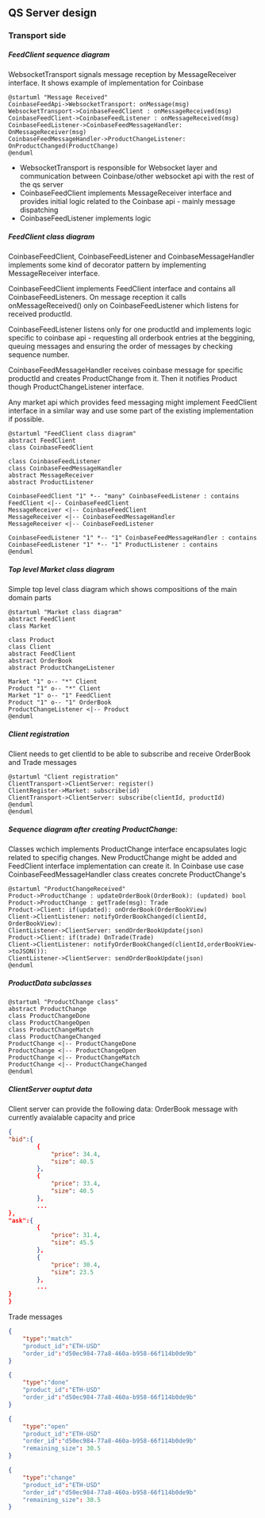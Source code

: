 ## QS Server design

### Transport side

##### FeedClient sequence diagram
WebsocketTransport signals message reception by MessageReceiver interface. It shows example of implementation for Coinbase
```plantuml
@startuml "Message Received"
CoinbaseFeedApi->WebsocketTransport: onMessage(msg)
WebsocketTransport->CoinbaseFeedClient : onMessageReceived(msg)
CoinbaseFeedClient->CoinbaseFeedListener : onMessageReceived(msg)
CoinbaseFeedListener->CoinbaseFeedMessageHandler: OnMessageReceiver(msg)
CoinbaseFeedMessageHandler->ProductChangeListener: OnProductChanged(ProductChange)
@enduml
```

* WebsocketTransport is responsible for Websocket layer and communication between Coinbase/other websocket api with the rest of the qs server
* CoinbaseFeedClient implements MessageReceiver interface and provides initial logic related to the Coinbase api - mainly message dispatching
* CoinbaseFeedListener implements logic

##### FeedClient class diagram
CoinbaseFeedClient, CoinbaseFeedListener and CoinbaseMessageHandler implements some kind of decorator pattern by implementing MessageReceiver interface.

CoinbaseFeedClient implements FeedClient interface and contains all 
CoinbaseFeedListeners. On message reception it calls onMessageReceived() only on CoinbaseFeedListener which listens for received productId.

CoinbaseFeedListener listens only for one productId and implements logic specific to coinbase api - requesting all orderbook entries at the beggining, queuing messages and ensuring the order of messages by checking sequence number.

CoinbaseFeedMessageHandler receives coinbase message for specific productId and creates ProductChange from it. Then it notifies Product though ProductChangeListener interface.

Any market api which provides feed messaging might implement FeedClient interface in a similar way and use some part of the existing implementation if possible.

```plantuml
@startuml "FeedClient class diagram"
abstract FeedClient
class CoinbaseFeedClient

class CoinbaseFeedListener
class CoinbaseFeedMessageHandler
abstract MessageReceiver
abstract ProductListener

CoinbaseFeedClient "1" *-- "many" CoinbaseFeedListener : contains
FeedClient <|-- CoinbaseFeedClient
MessageReceiver <|-- CoinbaseFeedClient
MessageReceiver <|-- CoinbaseFeedMessageHandler
MessageReceiver <|-- CoinbaseFeedListener

CoinbaseFeedListener "1" *-- "1" CoinbaseFeedMessageHandler : contains
CoinbaseFeedListener "1" *-- "1" ProductListener : contains
@enduml
```


##### Top level Market class diagram
Simple top level class diagram which shows compositions of the main domain parts
```plantuml
@startuml "Market class diagram"
abstract FeedClient
class Market

class Product
class Client
abstract FeedClient
abstract OrderBook
abstract ProductChangeListener

Market "1" o-- "*" Client
Product "1" o-- "*" Client
Market "1" o-- "1" FeedClient
Product "1" o-- "1" OrderBook
ProductChangeListener <|-- Product
@enduml
```

##### Client registration
Client needs to get clientId to be able to subscribe and receive OrderBook and Trade messages
```plantuml
@startuml "Client registration"
ClientTransport->ClientServer: register()
ClientRegister->Market: subscribe(id)
ClientTransport->ClientServer: subscribe(clientId, productId)
@enduml
@enduml
```

##### Sequence diagram after creating ProductChange:
Classes wchich implements ProductChange interface encapsulates logic related to specifig changes. New ProductChange might be added and FeedClient interface implementation can create it. In Coinbase use case CoinbaseFeedMessageHandler class creates concrete ProductChange's

```plantuml
@startuml "ProductChangeReceived"
Product->ProductChange : updateOrderBook(OrderBook): (updated) bool
Product->ProductChange : getTrade(msg): Trade
Product->Client: if(updated): onOrderBook(OrderBookView)
Client->ClientListener: notifyOrderBookChanged(clientId, OrderBookView):
ClientListener->ClientServer: sendOrderBookUpdate(json)
Product->Client: if(trade) OnTrade(Trade)
Client->ClientListener: notifyOrderBookChanged(clientId,orderBookView->toJSON()):
ClientListener->ClientServer: sendOrderBookUpdate(json)
@enduml
```

##### ProductData subclasses
```plantuml
@startuml "ProductChange class"
abstract ProductChange
class ProductChangeDone
class ProductChangeOpen
class ProductChangeMatch
class ProductChangeChanged
ProductChange <|-- ProductChangeDone
ProductChange <|-- ProductChangeOpen
ProductChange <|-- ProductChangeMatch
ProductChange <|-- ProductChangeChanged
@enduml
```

##### ClientServer ouptut data
Client server can provide the following data:
OrderBook message with currently avaialable capacity and price
```json
{
"bid":{
        {
            "price": 34.4,
            "size": 40.5
        },
        {
            "price": 33.4,
            "size": 40.5
        },
        ...
},
"ask":{
        {
            "price": 31.4,
            "size": 45.5
        },
        {
            "price": 30.4,
            "size": 23.5
        },
        ...
}
}
```

Trade messages
```json
{
    "type":"match"
    "product_id":"ETH-USD"
    "order_id":"d50ec984-77a8-460a-b958-66f114b0de9b"
}
```
```json
{
    "type":"done"
    "product_id":"ETH-USD"
    "order_id":"d50ec984-77a8-460a-b958-66f114b0de9b"
}
```
```json
{
    "type":"open"
    "product_id":"ETH-USD"
    "order_id":"d50ec984-77a8-460a-b958-66f114b0de9b"
    "remaining_size": 30.5
}
```
```json
{
    "type":"change"
    "product_id":"ETH-USD"
    "order_id":"d50ec984-77a8-460a-b958-66f114b0de9b"
    "remaining_size": 30.5
}
```